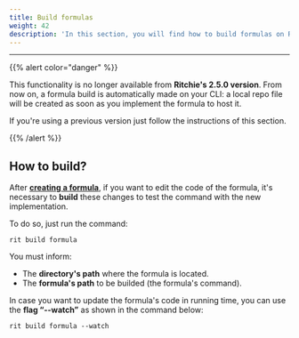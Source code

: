 ```yaml
---
title: Build formulas
weight: 42
description: 'In this section, you will find how to build formulas on Ritchie.'
---
```


---

{{% alert color="danger" %}}

This functionality is no longer available from **Ritchie's 2.5.0 version**. From now on, a formula build is automatically made on your CLI: a local repo file will be created as soon as you implement the formula to host it.  
  
If you're using a previous version just follow the instructions of this section.

{{% /alert %}}

## How to build?

After [**creating a formula**](/docs-ritchie/how-to/formulas/create-formulas/),  if you want to edit the code of the formula, it's necessary to **build** these changes to test the command with the new implementation. 

To do so, just run the command:  

```text
rit build formula
```

You must inform: 

* The **directory's path** where the formula is located.
* The **formula's path** to be builded \(the formula's command\). 

In case you want to update the formula's code in running time, you can use the **flag “--watch”** as shown in the command below:

```text
rit build formula --watch
```
